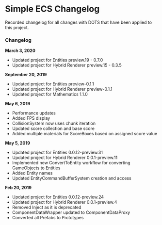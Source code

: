 # Simple ECS Changelog

Recorded changelog for all changes with DOTS that have been applied to this project.

### Changelog

**March 3, 2020**
- Updated project for Entities preview.19 - 0.7.0
- Updated project for Hybrid Renderer preview.15 - 0.3.5

**September 20, 2019**
- Updated project for Entities preview-0.1.1
- Updated project for Hybrid Renderer preview-0.1.1
- Updated project for Mathematics 1.1.0

**May 6, 2019**
- Performance updates
- Added FPS display
- CollisionSystem now uses chunk iteration
- Updated score collection and base score
- Added multiple materials for ScoreBoxes based on assigned score value

**May 5, 2019**
- Updated project for Entities 0.0.12-preview.31
- Updated project for Hybrid Renderer 0.0.1-preview.11
- Implemented new ConvertToEntity workflow for converting GameObjects to Entities
- Added Entity names
- Updated EntityCommandBufferSystem creation and access

**Feb 20, 2019**
- Updated project for Entities 0.0.12-preview.24
- Updated project for Hybrid Renderer 0.0.1-preview.4
- Removed Inject as it is deprecated
- ComponentDataWrapper updated to ComponentDataProxy
- Converted all Prefabs to Prototypes
